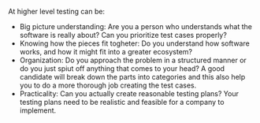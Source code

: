 At higher level testing can be:
- Big picture understanding: Are you a person who understands what the software is really about? Can you prioritize test cases properly?
- Knowing how the pieces fit togheter: Do you understand how software works, and how it might fit into a greater ecosystem?
- Organization: Do you approach the problem in a structured manner or do you just spiut off anything that comes to your head? A good candidate will break down the parts into categories and this also help you to do a more thorough job creating the test cases.
- Practicality: Can you actually create reasonable testing plans? Your testing plans need to be realistic and feasible for a company to implement.
